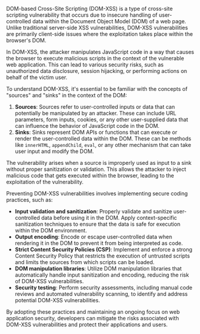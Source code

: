 DOM-based Cross-Site Scripting (DOM-XSS) is a type of cross-site scripting vulnerability that occurs due to insecure handling of user-controlled data within the Document Object Model (DOM) of a web page. Unlike traditional server-side XSS vulnerabilities, DOM-XSS vulnerabilities are primarily client-side issues where the exploitation takes place within the browser's DOM.

In DOM-XSS, the attacker manipulates JavaScript code in a way that causes the browser to execute malicious scripts in the context of the vulnerable web application. This can lead to various security risks, such as unauthorized data disclosure, session hijacking, or performing actions on behalf of the victim user.

To understand DOM-XSS, it's essential to be familiar with the concepts of "sources" and "sinks" in the context of the DOM:

1. **Sources**: Sources refer to user-controlled inputs or data that can potentially be manipulated by an attacker. These can include URL parameters, form inputs, cookies, or any other user-supplied data that can influence the behavior of JavaScript code in the DOM.
2. **Sinks**: Sinks represent DOM APIs or functions that can execute or render the user-controlled data within the DOM. These can be methods like `innerHTML`, `appendChild`, `eval`, or any other mechanism that can take user input and modify the DOM.

The vulnerability arises when a source is improperly used as input to a sink without proper sanitization or validation. This allows the attacker to inject malicious code that gets executed within the browser, leading to the exploitation of the vulnerability.

Preventing DOM-XSS vulnerabilities involves implementing secure coding practices, such as:

- **Input validation and sanitization**: Properly validate and sanitize user-controlled data before using it in the DOM. Apply context-specific sanitization techniques to ensure that the data is safe for execution within the DOM environment.
- **Output encoding**: Encode or escape user-controlled data when rendering it in the DOM to prevent it from being interpreted as code.  
- **Strict Content Security Policies (CSP)**: Implement and enforce a strong Content Security Policy that restricts the execution of untrusted scripts and limits the sources from which scripts can be loaded.  
- **DOM manipulation libraries**: Utilize DOM manipulation libraries that automatically handle input sanitization and encoding, reducing the risk of DOM-XSS vulnerabilities.  
- **Security testing**: Perform security assessments, including manual code reviews and automated vulnerability scanning, to identify and address potential DOM-XSS vulnerabilities.  

By adopting these practices and maintaining an ongoing focus on web application security, developers can mitigate the risks associated with DOM-XSS vulnerabilities and protect their applications and users.